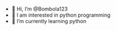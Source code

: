 - 👋 Hi, I’m @Bombola123
- 👀 I am interested in python programming
- 🌱 I’m currently learning python
